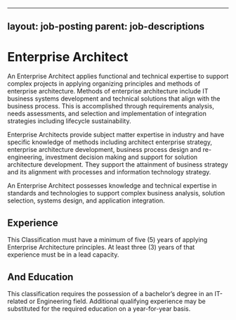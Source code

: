 
---
layout: job-posting
parent: job-descriptions
---



# Enterprise Architect    
An Enterprise Architect applies functional and technical expertise to support complex projects in applying organizing principles and methods of enterprise architecture. Methods of enterprise architecture include IT business systems development and technical solutions that align with the business process. This is accomplished through requirements analysis, needs assessments, and selection and implementation of integration strategies including lifecycle sustainability.

Enterprise Architects provide subject matter expertise in industry and have specific knowledge of methods including architect enterprise strategy, enterprise architecture development, business process design and re-engineering, investment decision making and support for solution architecture development. They support the attainment of business strategy and its alignment with processes and information technology strategy.

An Enterprise Architect possesses knowledge and technical expertise in standards and technologies to support complex business analysis, solution selection, systems design, and application integration.

## Experience
This Classification must have a minimum of five (5) years of applying Enterprise Architecture principles. At least three (3) years of that experience must be in a lead capacity.

## And Education
This classification requires the possession of a bachelor’s degree in an IT-related or Engineering field. Additional qualifying experience may be substituted for the required education on a year-for-year basis.
